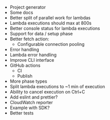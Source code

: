 - Project generator
- Some docs
- Better split of parallel work for lambdas
- Lambda executions should max at 800s
- Better console status for lambda executions
- Support for data / setup phase
- Better fetch action:
    - Configurable connection pooling
- Error handling
- Lambda error handling
- Improve CLI interface
- GitHub actions
    - CI
    - Publish
- More phase types
- Split lambda executions to ~1 min of execution
- Ability to cancel execution on Ctrl+C
- Add eslint and prettier?
- CloudWatch reporter
- Example with SDK?
- Better tests
